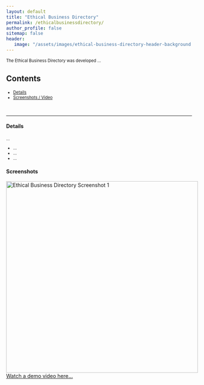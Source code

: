 ```yaml
---
layout: default
title: "Ethical Business Directory"
permalink: /ethicalbusinessdirectory/
author_profile: false
sitemap: false
header: 
   image: "/assets/images/ethical-business-directory-header-background.jpg" 
---
```

<p style="font-size:0.80em; margin-top:0; margin-bottom: 0;">
The Ethical Business Directory was developed ...
</p>

<h2>Contents</h2>
<ul style="font-size:0.80em;">
  <li><a href="#1">Details</a></li>
  <li><a href="#2">Screenshots / Video</a></li>
</ul>

<br>
<hr>

<div id="1"></div>
<h4>Details</h4>
<p style="font-size:0.80em; margin-top:0; margin-bottom: 0;">
...
</p>
<ul style="font-size:0.80em;">
  <li>...</li>
  <li>...</li>
  <li>...</li>  
</ul>

<div id="2"></div>
<h4>Screenshots</h4>
<div style="float: left;"><img style="height:520px; object-fit: contain;" alt="Ethical Business Directory Screenshot 1" src="/assets/images/abc.png" /></div>
 
<a href="https://youtu.be/EGw2L2sMLuE" target="_blank">Watch a demo video here...</a>
